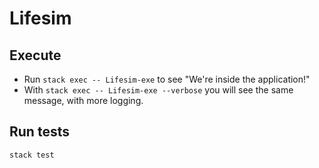 # Lifesim

## Execute

- Run `stack exec -- Lifesim-exe` to see "We're inside the application!"
- With `stack exec -- Lifesim-exe --verbose` you will see the same message, with more logging.

## Run tests

`stack test`
